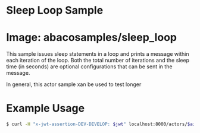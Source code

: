 # Sleep Loop Sample #
# Image: abacosamples/sleep_loop

This sample issues sleep statements in a loop and prints a message within each iteration of the loop. Both the
total number of iterations and the sleep time (in seconds) are optional configurations that can be sent in the message.

 In general, this actor sample xan be used to test longer

# Example Usage #

```bash
$ curl -H "x-jwt-assertion-DEV-DEVELOP: $jwt" localhost:8000/actors/$aid/messages -H "Content-type: application/json" -d '{"sleep": 1, "iterations": 3}'
```


